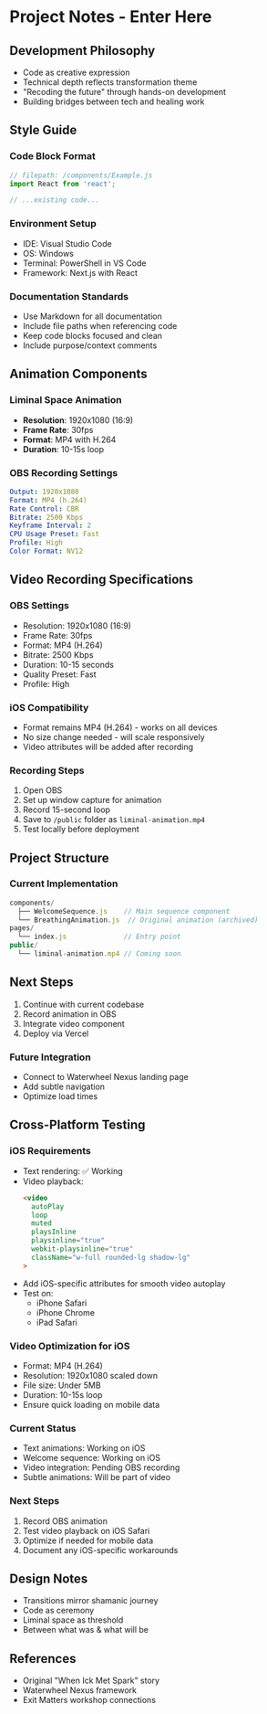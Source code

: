 # Project Notes - Enter Here

## Development Philosophy
- Code as creative expression
- Technical depth reflects transformation theme
- "Recoding the future" through hands-on development
- Building bridges between tech and healing work

## Style Guide
### Code Block Format
```javascript
// filepath: /components/Example.js
import React from 'react';

// ...existing code...
```

### Environment Setup
- IDE: Visual Studio Code
- OS: Windows
- Terminal: PowerShell in VS Code
- Framework: Next.js with React

### Documentation Standards
- Use Markdown for all documentation
- Include file paths when referencing code
- Keep code blocks focused and clean
- Include purpose/context comments

## Animation Components

### Liminal Space Animation
- **Resolution**: 1920x1080 (16:9)
- **Frame Rate**: 30fps
- **Format**: MP4 with H.264
- **Duration**: 10-15s loop

### OBS Recording Settings
```yaml
Output: 1920x1080
Format: MP4 (h.264)
Rate Control: CBR
Bitrate: 2500 Kbps
Keyframe Interval: 2
CPU Usage Preset: Fast
Profile: High
Color Format: NV12
```

## Video Recording Specifications

### OBS Settings
- Resolution: 1920x1080 (16:9)
- Frame Rate: 30fps
- Format: MP4 (H.264)
- Bitrate: 2500 Kbps
- Duration: 10-15 seconds
- Quality Preset: Fast
- Profile: High

### iOS Compatibility
- Format remains MP4 (H.264) - works on all devices
- No size change needed - will scale responsively
- Video attributes will be added after recording

### Recording Steps
1. Open OBS
2. Set up window capture for animation
3. Record 15-second loop
4. Save to `/public` folder as `liminal-animation.mp4`
5. Test locally before deployment

## Project Structure

### Current Implementation
```javascript
components/
  ├── WelcomeSequence.js    // Main sequence component
  └── BreathingAnimation.js  // Original animation (archived)
pages/
  └── index.js              // Entry point
public/
  └── liminal-animation.mp4 // Coming soon
```

## Next Steps
1. Continue with current codebase
2. Record animation in OBS
3. Integrate video component
4. Deploy via Vercel

### Future Integration
- Connect to Waterwheel Nexus landing page
- Add subtle navigation
- Optimize load times

## Cross-Platform Testing

### iOS Requirements
- Text rendering: ✅ Working
- Video playback:
  ```html
  <video 
    autoPlay 
    loop 
    muted 
    playsInline
    playsinline="true"
    webkit-playsinline="true"
    className="w-full rounded-lg shadow-lg"
  >
  ```
- Add iOS-specific attributes for smooth video autoplay
- Test on:
  - iPhone Safari
  - iPhone Chrome
  - iPad Safari

### Video Optimization for iOS
- Format: MP4 (H.264)
- Resolution: 1920x1080 scaled down
- File size: Under 5MB
- Duration: 10-15s loop
- Ensure quick loading on mobile data

### Current Status
- Text animations: Working on iOS
- Welcome sequence: Working on iOS
- Video integration: Pending OBS recording
- Subtle animations: Will be part of video

### Next Steps
1. Record OBS animation
2. Test video playback on iOS Safari
3. Optimize if needed for mobile data
4. Document any iOS-specific workarounds

## Design Notes
- Transitions mirror shamanic journey
- Code as ceremony
- Liminal space as threshold
- Between what was & what will be

## References
- Original "When Ick Met Spark" story
- Waterwheel Nexus framework
- Exit Matters workshop connections